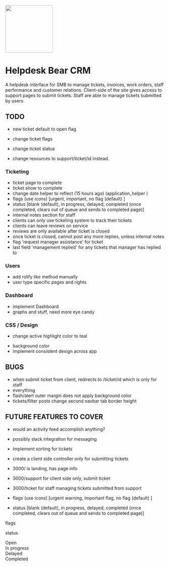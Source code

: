 <img src="http://cs4.pikabu.ru/images/big_size_comm/2015-02_1/14231240052247.png" width="150">

# Helpdesk Bear CRM
A helpdesk interface for SMB to manage tickets, invoices, work orders, staff performance and customer relations. Client-side of the site gives access to support pages to submit tickets. Staff are able to manage tickets submitted by users.


## TODO
- new ticket default to open flag
- change ticket flags
- change ticket status

- change resources to support/ticket/id instead.

### Ticketing
- ticket page to complete
- ticket show to complete
- change date helper to reflect (15 hours ago) (application_helper )
- flags (use icons) [urgent, important, no flag (default) ]
- status [blank (default), in progress, delayed, completed (once completed, clears out of queue and sends to completed page)]
- internal notes section for staff
- clients can only use ticketing system to track their tickets
- clients can leave reviews on service
- reviews are only available after ticket is closed
- once ticket is closed, cannot post any more replies, unless internal notes
- flag 'request manager assistance' for ticket
- last field 'management replied' for any tickets that manager has replied to

### Users
<!-- - users to complete [admin, agents, clients] -->
<!-- - add user types: user roles -->
- add rolify like method manually
- user type specific pages and rights
<!-- - implement full_name method (migration done for table reference) -->
<!-- - implement avatarly, migrated -->

### Dashboard
- implement Dashboard
- graphs and stuff, need more eye candy

### CSS / Design
- change active highlight color to teal
<!-- - add logo to application -->
<!-- - change name -->
- background color
- implement consistent design across app

## BUGS
- when submit ticket from client, redirects to /ticket/id which is only for staff
- everything
- flash/alert outer margin does not apply background color
- tickets/filter posts change second navbar tab border height
<!-- - seeds crash when adding profile_pic, something devise model -->
<!-- - might need to add table profile pic to user? -->

## FUTURE FEATURES TO COVER
<!-- - user types -->
- would an activity feed accomplish anything?
<!-- - change name -->
- possibly slack integration for messaging
- implement sorting for tickets

- create a client side controller only for submitting tickets
- 3000/ is landing, has page info
- 3000/support for client side only, submit ticket
- 3000/ticket for staff managing tickets submitted from support


- flags (use icons) [urgent warning, important flag, no flag (default) ]
- status [blank (default), in progress, delayed, completed (once completed, clears out of queue and sends to completed page)]

flags
<i class='red warning sign icon'></i>
<i class='yellow flag icon'></i>

status
<div class="ui white label">Open</div>
<div class="ui yellow label">In progress</div>
<div class="ui red label">Delayed</div>
<div class="ui grey label">Completed</div>


<!--
## Features
- Ticketing system
- Comments on ticket ajax
- Individual default picutres



 -->
